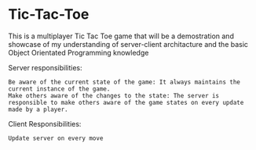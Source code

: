 # Tic-Tac-Toe

This is a multiplayer Tic Tac Toe game that will be a demostration and showcase
of my understanding of server-client architacture and the basic Object Orientated Programming knowledge

Server responsibilities:

    Be aware of the current state of the game: It always maintains the current instance of the game.
    Make others aware of the changes to the state: The server is responsible to make others aware of the game states on every update made by a player.

Client Responsibilities:

    Update server on every move

